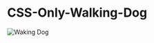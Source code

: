 # CSS-Only-Walking-Dog

![Waking Dog](https://user-images.githubusercontent.com/31548338/118691681-f0041700-b826-11eb-8bab-bd2473f70735.PNG)
